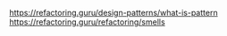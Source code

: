 https://refactoring.guru/design-patterns/what-is-pattern
https://refactoring.guru/refactoring/smells
